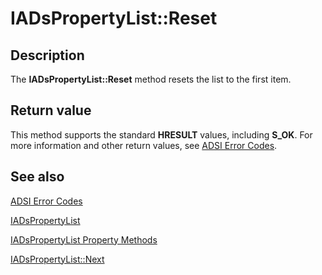 # IADsPropertyList::Reset

## Description

The **IADsPropertyList::Reset** method resets the list to the first item.

## Return value

This method supports the standard **HRESULT** values, including **S_OK**. For more information and other return values, see [ADSI Error Codes](https://learn.microsoft.com/windows/desktop/ADSI/adsi-error-codes).

## See also

[ADSI Error Codes](https://learn.microsoft.com/windows/desktop/ADSI/adsi-error-codes)

[IADsPropertyList](https://learn.microsoft.com/windows/desktop/api/iads/nn-iads-iadspropertylist)

[IADsPropertyList Property Methods](https://learn.microsoft.com/windows/desktop/ADSI/iadspropertylist-property-methods)

[IADsPropertyList::Next](https://learn.microsoft.com/windows/desktop/api/iads/nf-iads-iadspropertylist-next)